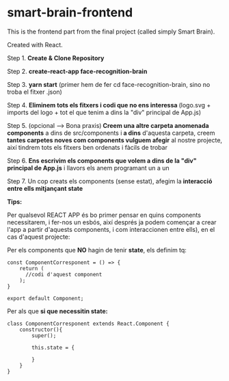 # smart-brain-frontend

This is the frontend part from the final project (called simply Smart Brain).

Created with React.

Step 1. <b>Create & Clone Repository</b>

Step 2. <b>create-react-app face-recognition-brain</b>

Step 3. <b>yarn start</b> (primer hem de fer cd face-recognition-brain, sino no troba el fitxer .json)

Step 4. <b>Eliminem tots els fitxers i codi que no ens interessa </b>(logo.svg + imports del logo + tot el que tenim a dins la "div" principal de App.js)

Step 5. (opcional --> Bona praxis)<b> Creem una altre carpeta anomenada components</b> a dins de src/components i<b> a dins</b> d'aquesta carpeta, creem<b> tantes carpetes noves com components vulguem afegir</b> al nostre projecte, així tindrem tots els fitxers ben ordenats i fàcils de trobar 

Step 6. <b>Ens escrivim els components que volem a dins de la "div" principal de App.js</b> i llavors els anem programant un a un

Step 7. Un cop creats els components (sense estat), afegim la<b> interacció entre ells mitjançant state</b>








<b>Tips:</b>

Per qualsevol REACT APP és bo primer pensar en quins components necessitarem, i fer-nos un esbós, així després ja podem començar a crear l'app a partir d'aquests components, i com interaccionen entre ells), en el cas d'aquest projecte:


Per els components que <b>NO</b> hagin de tenir <b>state</b>, els definim tq:
```
const ComponentCorresponent = () => {
    return (
      //codi d'aquest component
    );
}

export default Component;
```


Per als que <b>si que necessitin state:</b> <br>
```
class ComponentCorresponent extends React.Component {
    constructor(){
        super();

        this.state = {

        }
    }
}
```
